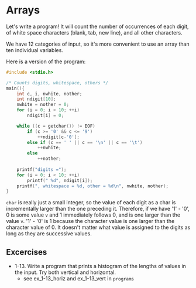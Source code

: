 # Arrays

Let's write a program! It will count the number of occurrences of each 
digit, of white space characters (blank, tab, new line), and all
other characters.

We have 12 categories of input, so it's more convenient to use an array
than ten individual variables.

Here is a version of the program:

```C
#include <stdio.h>

/* Counts digits, whitespace, others */
main(){
	int c, i, nwhite, nother;
	int ndigit[10];
	nwhite = nother = 0;
	for (i = 0; i < 10; ++i)
		ndigit[i] = 0;

	while ((c = getchar()) != EOF)
		if (c >= '0' && c <= '9')
			++ndigit[c-'0'];
		else if (c == ' ' || c == '\n' || c == '\t')
			++nwhite;
		else
			++nother;
	
	printf("digits =");
	for (i = 0; i < 10; ++i)
		printf(" %d", ndigit[i]);
	printf(", whitespace = %d, other = %d\n", nwhite, nother);
}
```

`char` is really just a small integer, so the value of each digit as a 
char is incrementally larger than the one preceding it. Therefore, if we
have '1' - '0', 0 is some value `v` and 1 immediately follows 0, and is
one larger than the value `v`. '1' - '0' is 1 because the character value
is one larger than the character value of 0. It doesn't matter what
value is assigned to the digits as long as they are successive values.

## Excercises

- 1-13. Write a program that prints a histogram of the lengths of values in
the input. Try both vertical and horizontal.
	- see ex\_1-13\_horiz and ex\_1-13\_vert in `programs`	
